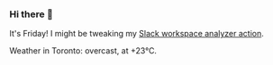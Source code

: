 ### Hi there :wave:

It's Friday! I might be tweaking my [Slack workspace analyzer action](https://github.com/bewuethr/slack-analyzer).

Weather in Toronto: overcast, at +23°C.
